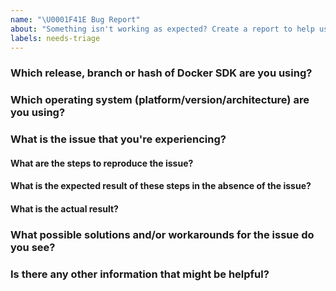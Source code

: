 ```yaml
---
name: "\U0001F41E Bug Report"
about: "Something isn't working as expected? Create a report to help us improve."
labels: needs-triage
---
```


### Which release, branch or hash of Docker SDK are you using?


### Which operating system (platform/version/architecture) are you using?


### What is the issue that you're experiencing?


#### What are the steps to reproduce the issue?


#### What is the expected result of these steps in the absence of the issue?


#### What is the actual result?


### What possible solutions and/or workarounds for the issue do you see?


### Is there any other information that might be helpful?
